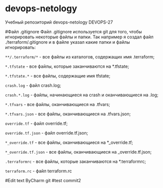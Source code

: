 # devops-netology
Учебный репозиторий devops-netology DEVOPS-27

#Файл .gitignore
Файл .gitignore используется git для того, чтобы игнорировать некоторые файлы и папки.
Так например я создал файл ./terraform/.gitignore и в файле указал какие папки и файлы игнорировать:

`**/.terraform/*` - все файлы из каталогов, содержащих имя .terraform; 

`*.tfstate` - все файлы, которые заканчиваются на *.tfstate;

`*.tfstate.*` - все файлы, содержащие имя tfstate;

`crash.log` - файл crash.log;

`crash.*.log` - файлы, начинающиеся на crash и оканчивающиеся на .log;

`*.tfvars` - все файлы, оканчивающиеся на .tfvars;

`*.tfvars.json` - все файлы, оканчивающиеся на .tfvars.json;

`override.tf` - файл override.tf;

`override.tf.json` - файл override.tf.json;

`*_override.tf` - все файлы, оканчивающиеся на *_override.tf;

`*_override.tf.json` - все файлы, оканчивающиеся на _override.tf.json;

`.terraformrc` - все файлы, которые заканчиваются на *.terraformrc;

`terraform.rc` - файл terraform.rc

#Edit text ByCharm git
#test commit2
